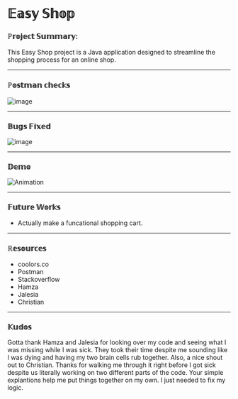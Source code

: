 
# 𝔼𝕒𝕤𝕪 𝕊𝕙𝕠𝕡




### ℙ𝕣𝕠𝕛𝕖𝕔𝕥 𝕊𝕦𝕞𝕞𝕒𝕣𝕪:
This Easy Shop project is a Java application designed to streamline the shopping process for an
online shop.


------------------------------
### ℙ𝕠𝕤𝕥𝕞𝕒𝕟 𝕔𝕙𝕖𝕔𝕜𝕤


![image](https://github.com/JadeZinHarris/capstone-starterss/assets/107131999/25057ad6-6836-422d-b615-54884951d615)


------------------------------
### 𝔹𝕦𝕘𝕤 𝔽𝕚𝕩𝕖𝕕

![image](https://github.com/JadeZinHarris/capstone-starterss/assets/107131999/308e380b-20e9-45c8-b177-496a4490deb4)

------------------------------

### 𝔻𝕖𝕞𝕠
![Animation](https://github.com/JadeZinHarris/capstone-starterss/assets/107131999/d123b590-6ded-4c12-9fe3-6b305ee69553)


------------------------------
### 𝔽𝕦𝕥𝕦𝕣𝕖 𝕎𝕠𝕣𝕜𝕤
- Actually make a funcational shopping cart.

------------------------------

### ℝ𝕖𝕤𝕠𝕦𝕣𝕔𝕖𝕤
- coolors.co
- Postman
- Stackoverflow
- Hamza 
- Jalesia 
- Christian

------------------------------

### 𝕂𝕦𝕕𝕠𝕤

Gotta thank Hamza and Jalesia for looking over my code and seeing what I was missing while I was sick. 
They took their time despite me sounding like I was dying and having my two brain cells rub together.
Also, a nice shout out to Christian. Thanks for walking me through it right before I got sick despite 
us literally working on two different parts of the code. Your simple explantions help me put things 
together on my own. I just needed to fix my logic. 
